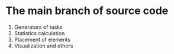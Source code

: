 The main branch of source code
==
1. Generators of tasks
2. Statistics calculation
3. Placement of elements
4. Visualization
and others
